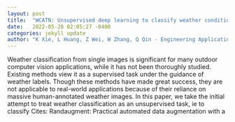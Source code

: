 ```yaml
---
layout: post
title:  "WCATN: Unsupervised deep learning to classify weather conditions from outdoor images"
date:   2022-05-28 02:05:27 -0400
categories: jekyll update
author: "K Xie, L Huang, Z Wei, W Zhang, Q Qin - Engineering Applications of Artificial , 2022"
---
```

Weather classification from single images is significant for many outdoor computer vision applications, while it has not been thoroughly studied. Existing methods view it as a supervised task under the guidance of weather labels. Though these methods have made great success, they are not applicable to real-world applications because of their reliance on massive human-annotated weather images. In this paper, we take the initial attempt to treat weather classification as an unsupervised task, ie to classify  Cites: Randaugment: Practical automated data augmentation with a